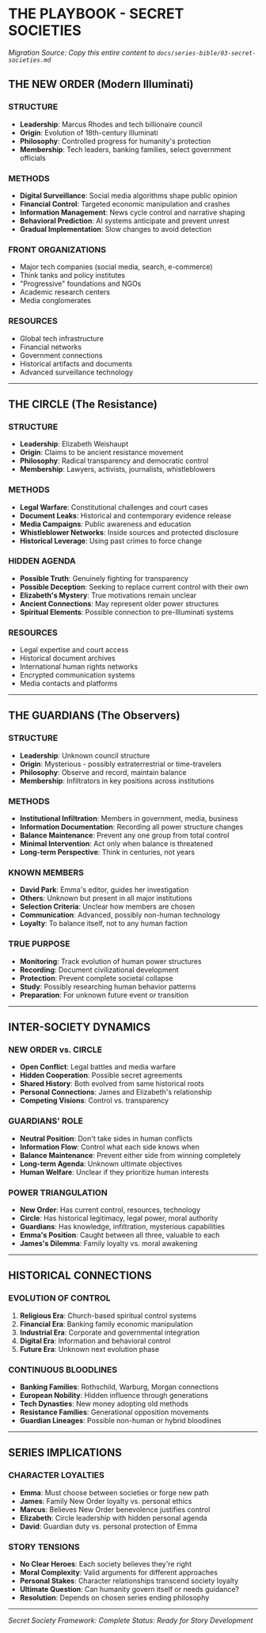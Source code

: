 # THE PLAYBOOK - SECRET SOCIETIES
*Migration Source: Copy this entire content to `docs/series-bible/03-secret-societies.md`*

## THE NEW ORDER (Modern Illuminati)

### STRUCTURE
- **Leadership**: Marcus Rhodes and tech billionaire council
- **Origin**: Evolution of 18th-century Illuminati
- **Philosophy**: Controlled progress for humanity's protection
- **Membership**: Tech leaders, banking families, select government officials

### METHODS
- **Digital Surveillance**: Social media algorithms shape public opinion
- **Financial Control**: Targeted economic manipulation and crashes
- **Information Management**: News cycle control and narrative shaping
- **Behavioral Prediction**: AI systems anticipate and prevent unrest
- **Gradual Implementation**: Slow changes to avoid detection

### FRONT ORGANIZATIONS
- Major tech companies (social media, search, e-commerce)
- Think tanks and policy institutes
- "Progressive" foundations and NGOs
- Academic research centers
- Media conglomerates

### RESOURCES
- Global tech infrastructure
- Financial networks
- Government connections
- Historical artifacts and documents
- Advanced surveillance technology

---

## THE CIRCLE (The Resistance)

### STRUCTURE
- **Leadership**: Elizabeth Weishaupt
- **Origin**: Claims to be ancient resistance movement
- **Philosophy**: Radical transparency and democratic control
- **Membership**: Lawyers, activists, journalists, whistleblowers

### METHODS
- **Legal Warfare**: Constitutional challenges and court cases
- **Document Leaks**: Historical and contemporary evidence release
- **Media Campaigns**: Public awareness and education
- **Whistleblower Networks**: Inside sources and protected disclosure
- **Historical Leverage**: Using past crimes to force change

### HIDDEN AGENDA
- **Possible Truth**: Genuinely fighting for transparency
- **Possible Deception**: Seeking to replace current control with their own
- **Elizabeth's Mystery**: True motivations remain unclear
- **Ancient Connections**: May represent older power structures
- **Spiritual Elements**: Possible connection to pre-Illuminati systems

### RESOURCES
- Legal expertise and court access
- Historical document archives
- International human rights networks
- Encrypted communication systems
- Media contacts and platforms

---

## THE GUARDIANS (The Observers)

### STRUCTURE
- **Leadership**: Unknown council structure
- **Origin**: Mysterious - possibly extraterrestrial or time-travelers
- **Philosophy**: Observe and record, maintain balance
- **Membership**: Infiltrators in key positions across institutions

### METHODS
- **Institutional Infiltration**: Members in government, media, business
- **Information Documentation**: Recording all power structure changes
- **Balance Maintenance**: Prevent any one group from total control
- **Minimal Intervention**: Act only when balance is threatened
- **Long-term Perspective**: Think in centuries, not years

### KNOWN MEMBERS
- **David Park**: Emma's editor, guides her investigation
- **Others**: Unknown but present in all major institutions
- **Selection Criteria**: Unclear how members are chosen
- **Communication**: Advanced, possibly non-human technology
- **Loyalty**: To balance itself, not to any human faction

### TRUE PURPOSE
- **Monitoring**: Track evolution of human power structures
- **Recording**: Document civilizational development
- **Protection**: Prevent complete societal collapse
- **Study**: Possibly researching human behavior patterns
- **Preparation**: For unknown future event or transition

---

## INTER-SOCIETY DYNAMICS

### NEW ORDER vs. CIRCLE
- **Open Conflict**: Legal battles and media warfare
- **Hidden Cooperation**: Possible secret agreements
- **Shared History**: Both evolved from same historical roots
- **Personal Connections**: James and Elizabeth's relationship
- **Competing Visions**: Control vs. transparency

### GUARDIANS' ROLE
- **Neutral Position**: Don't take sides in human conflicts
- **Information Flow**: Control what each side knows when
- **Balance Maintenance**: Prevent either side from winning completely
- **Long-term Agenda**: Unknown ultimate objectives
- **Human Welfare**: Unclear if they prioritize human interests

### POWER TRIANGULATION
- **New Order**: Has current control, resources, technology
- **Circle**: Has historical legitimacy, legal power, moral authority
- **Guardians**: Has knowledge, infiltration, mysterious capabilities
- **Emma's Position**: Caught between all three, valuable to each
- **James's Dilemma**: Family loyalty vs. moral awakening

---

## HISTORICAL CONNECTIONS

### EVOLUTION OF CONTROL
1. **Religious Era**: Church-based spiritual control systems
2. **Financial Era**: Banking family economic manipulation
3. **Industrial Era**: Corporate and governmental integration
4. **Digital Era**: Information and behavioral control
5. **Future Era**: Unknown next evolution phase

### CONTINUOUS BLOODLINES
- **Banking Families**: Rothschild, Warburg, Morgan connections
- **European Nobility**: Hidden influence through generations
- **Tech Dynasties**: New money adopting old methods
- **Resistance Families**: Generational opposition movements
- **Guardian Lineages**: Possible non-human or hybrid bloodlines

---

## SERIES IMPLICATIONS

### CHARACTER LOYALTIES
- **Emma**: Must choose between societies or forge new path
- **James**: Family New Order loyalty vs. personal ethics
- **Marcus**: Believes New Order benevolence justifies control
- **Elizabeth**: Circle leadership with hidden personal agenda
- **David**: Guardian duty vs. personal protection of Emma

### STORY TENSIONS
- **No Clear Heroes**: Each society believes they're right
- **Moral Complexity**: Valid arguments for different approaches
- **Personal Stakes**: Character relationships transcend society loyalty
- **Ultimate Question**: Can humanity govern itself or needs guidance?
- **Resolution**: Depends on chosen series ending philosophy

----
*Secret Society Framework: Complete*
*Status: Ready for Story Development*